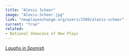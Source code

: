 ```yaml
---
title: "Alexis Scheer"
image: "Alexis-Scheer.jpg"
link: "newplayexchange.org/users/1509/alexis-scheer"
current: "true"
related:
- National Showcase of New Plays
---
```


<a href="https://newplayexchange.org/plays/344716/laughs-spanish" rel="nofollow">*Laughs in Spanish*</a>
